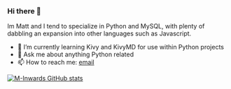 ### Hi there 👋
Im Matt and I tend to specialize in Python and MySQL, with plenty of dabbling an expansion into other languages such as Javascript.

- 🌱 I’m currently learning Kivy and KivyMD for use within Python projects
- 💬 Ask me about anything Python related
- 📫 How to reach me: [email](mailto:matthewinwards@hotmail.co.uk)

[![M-Inwards GitHub stats](https://github-readme-stats.vercel.app/api?username=m-inwards&count_private=true&show_icons=true)](https://github.com/anuraghazra/github-readme-stats)
